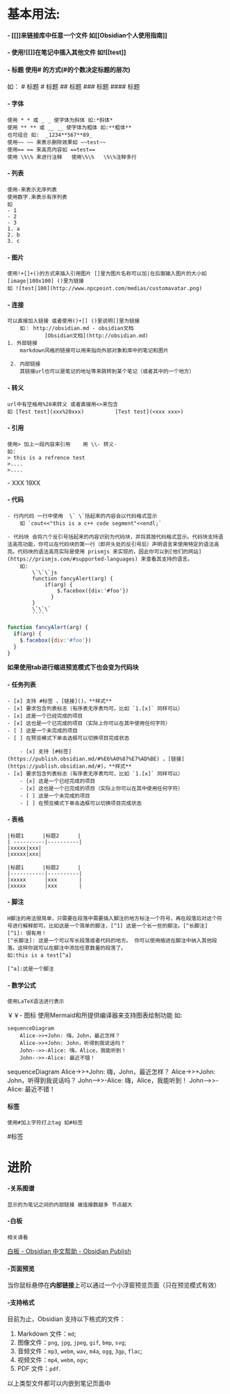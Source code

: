 # 基本用法:


#### - [[]]来链接库中任意一个文件  如[[Obsidian个人使用指南]]

#### - 使用![[]]在笔记中插入其他文件 如![[test]]
#### - 标题 使用# 的方式(#的个数决定标题的层次)
   如： \# 标题
   \# 标题
   \#\# 标题
   \#\#\# 标题
   \#\#\#\# 标题

#### - 字体 
	使用 * * 或 _ _ 使字体为斜体 如:*斜体*
	使用 ** ** 或 __ __ 使字体为粗体 如:**粗体**
	也可组合 如:  _1234**567**89_
	使用~~ ~~ 来表示删除效果如 ~~test~~
	使用== == 来高亮内容如 ==test==
	使用 \%\% 来进行注释   使用\%\%   \%\%注释多行

#### - 列表
	使用-来表示无序列表
	使用数字.来表示有序列表
	如
	- 1
	- 2
	- 3
	1. a
	2. b
	3. c

#### - 图片
	使用!+[]+()的方式来插入引用图片 []里为图片名称可以加|在后面输入图片的大小如[image|100x100] ()里为链接
	如 ![test|100](http://www.npcpoint.com/medias/customavatar.png)

#### - 连接
	可以直接加入链接 或者使用()+[] ()里说明[]里为链接
		如： http://obsidian.md - obsidian文档
		        [Obsidian文档](http://obsidian.md)
	1. 外部链接
		markdown风格的链接可以用来指向外部对象和库中的笔记和图片 
	
	 2. 内部链接
		其链接url也可以是笔记的地址等来跳转到某个笔记（或者其中的一个地方）

#### - 转义
	url中有空格用%20来转义 或者直接用<>来包含
	如 [Test test](xxx%20xxx)          [Test test](<xxx xxx>)

#### - 引用
	使用> 加上一段内容来引用    用 \\- 转义-   
	如:
	> this is a refrence test
	>....
	>....

\- XXX 19XX

#### - 代码
	- 行内代码 一行中使用  \` \`括起来的内容会以代码格式显示
		如 `cout<<"this is a c++ code segment"<<endl;`

	- 代码块 会将六个反引号括起来的内容识别为代码块，并将其按代码格式显示。代码块支持语法高亮功能，你可以在代码块的第一行（即开头处的反引号后）声明语言来使用特定的语法高亮。代码块的语法高亮实际是使用 prismjs 来实现的，因此你可以到[他们的网站](https://prismjs.com/#supported-languages) 来查看其支持的语言。
		如:
			\`\`\`js
			function fancyAlert(arg) {
				if(arg) {
				    $.facebox({div:'#foo'})
				  }
			}
			\`\`\`
			````
```js
function fancyAlert(arg) {
  if(arg) {
    $.facebox({div:'#foo'})
  }
}
```
**如果使用tab进行缩进预览模式下也会变为代码块**
#### - 任务列表
	- [x] 支持 #标签 ，[链接]()，**样式**
	- [x] 要求包含列表标志（有序表无序表均可，比如 `1.[x]` 同样可以）
	- [x] 这是一个已经完成的项目
	- [x] 这也是一个已完成的项目（实际上你可以在其中使用任何字符）
	- [ ] 这是一个未完成的项目
	- [ ] 在预览模式下单击选框可以切换项目完成状态
```
	- [x] 支持 [#标签](https://publish.obsidian.md/#%E6%A0%87%E7%AD%BE) ，[链接](https://publish.obsidian.md/#)，**样式**
- [x] 要求包含列表标志（有序表无序表均可，比如 `1.[x]` 同样可以）
	- [x] 这是一个已经完成的项目
	- [x] 这也是一个已完成的项目（实际上你可以在其中使用任何字符）
	- [ ] 这是一个未完成的项目
	- [ ] 在预览模式下单击选框可以切换项目完成状态
```

#### - 表格
```
|标题1      |标题2      |
| ----------|----------|
|xxxxx|xxx|
|xxxxx|xxx|
```

	|标题1      |标题2      |
	|-----------|----------|
	|xxxxx      |xxx       |
	|xxxxx      |xxx       |


#### - 脚注
	H脚注的用法很简单，只需要在段落中需要插入脚注的地方标注一个符号，再在段落后对这个符号进行解释即可。比如这是一个简单的脚注，[^1] 这是一个长一些的脚注。[^长脚注] 
	[^1]: 很有用！ 
	[^长脚注]: 这是一个可以写长段落或者代码的地方。 你可以使用缩进在脚注中纳入其他段落。这样你就可以在脚注中添加任意数量的段落了。
	如:this is a test[^a]

	[^a]:这是一个脚注


#### - 数学公式
	使用LaTeX语法进行表示


￥￥- 图标
	使用Mermaid和所提供编译器来支持图表绘制功能
	如:
```
sequenceDiagram
    Alice->>+John: 嗨，John，最近怎样？
    Alice->>+John: John，听得到我说话吗？
    John-->>-Alice: 嗨，Alice，我能听到！
    John-->>-Alice: 最近不错！
```
sequenceDiagram
    Alice->>+John: 嗨，John，最近怎样？
    Alice->>+John: John，听得到我说话吗？
    John-->>-Alice: 嗨，Alice，我能听到！
    John-->>-Alice: 最近不错！


#### 标签
	使用#加上字符打上tag 如#标签  
#标签    


# 进阶

#### -关系图谱
	显示的为笔记之间的内部链接 被连接数越多 节点越大


#### -白板
	相关请看
[白板 - Obsidian 中文帮助 - Obsidian Publish](https://publish.obsidian.md/help-zh/%E6%8F%92%E4%BB%B6/%E7%99%BD%E6%9D%BF)

#### -页面预览
当你鼠标悬停在**内部链接**上可以通过一个小浮窗预览页面（只在预览模式有效）

#### -支持格式
目前为止，Obsidian 支持以下格式的文件：

1. Markdown 文件：`md`;
2. 图像文件：`png`, `jpg`, `jpeg`, `gif`, `bmp`, `svg`;
3. 音频文件：`mp3`, `webm`, `wav`, `m4a`, `ogg`, `3gp`, `flac`;
4. 视频文件：`mp4`, `webm`, `ogv`;
5. PDF 文件：`pdf`.

以上类型文件都可以内嵌到笔记页面中

